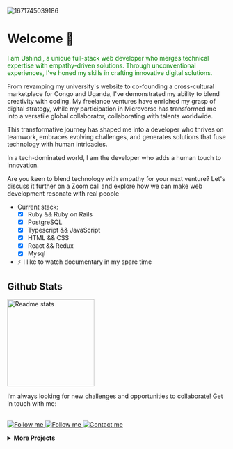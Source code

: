 ![1671745039186](https://github.com/bienvenuushindi/bienvenuushindi/assets/26736582/4a19a1b3-a2e7-4bd2-bf63-7f0f6db762c6)

<h1>Welcome 👋</h1>
<!--<img align="right" src="https://user-images.githubusercontent.com/26736582/178106774-df89d946-f591-4b54-b67e-4ce5bcc2c1ba.gif">-->
<p align="left" style="color: green">
   I am Ushindi, a unique full-stack web developer who merges technical expertise with empathy-driven solutions. Through unconventional experiences, I've honed my skills in crafting innovative digital solutions.

From revamping my university's website to co-founding a cross-cultural marketplace for Congo and Uganda, I've demonstrated my ability to blend creativity with coding. My freelance ventures have enriched my grasp of digital strategy, while my participation in Microverse has transformed me into a versatile global collaborator, collaborating with talents worldwide.

This transformative journey has shaped me into a developer who thrives on teamwork, embraces evolving challenges, and generates solutions that fuse technology with human intricacies.

In a tech-dominated world, I am the developer who adds a human touch to innovation.

Are you keen to blend technology with empathy for your next venture? Let's discuss it further on a Zoom call and explore how we can make web development resonate with real people

- Current stack:<br>
    - [x] Ruby && Ruby on Rails
    - [x] PostgreSQL
    - [x] Typescript && JavaScript
    - [x] HTML && CSS 
    - [x] React && Redux
    - [x] Mysql

- ⚡ I like to watch documentary in my spare time 
    
</p>

## Github Stats
<p align="left">
    <a href="https://github-readme-stats.vercel.app/api?username=bienvenuushindi&theme=radical&show_icons=true" align="left">
        <img height="200" alt="Readme stats" src="https://github-readme-stats.vercel.app/api?username=bienvenuushindi&show_icons=true&theme=dracula" />
    </a>
</p>
I’m always looking for new challenges and opportunities to collaborate! Get in touch with me:<br><br>
<p align="left">
   <a href="https://www.linkedin.com/in/usbbush/">
        <img alt="Follow me" src="https://img.shields.io/badge/-LinkedIn-%23a960ff?style=for-the-badge&logo=linkedin">
    </a> 
    <a href="https://twitter.com/usbbush">
        <img alt="Follow me" src="https://img.shields.io/twitter/follow/usbbush?color=%23a960ff&label=%20%20%20Follow%20me&logo=twitter&style=for-the-badge">
    </a>
    <a href="mailto:jeanbienvenusb@gmail.com">
        <img alt="Contact me" src="https://img.shields.io/badge/Gmail-D14836?style=for-the-badge&logo=gmail&logoColor=white">
    </a>
</p>

<details>
    <summary><strong>More Projects</strong></summary>
 
  - [Calculator](https://codepen.io/usbbush/pen/rNGvLvx)  Built with React.
  - [25 + 5 Clock](https://codepen.io/usbbush/details/OJxwmwN)  Built with React.
  
 </details>
<!-- <a href="">
        <img alt="Etch-a-Sketch" src="https://github-readme-stats.vercel.app/api/pin/?username=bienvenuushindi&repo=Etch-a-Sketch&theme=graywhite" />
    </a> --->
